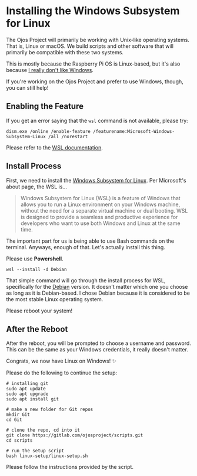 # Installing the Windows Subsystem for Linux

The Ojos Project will primarily be working with Unix-like operating systems.
That is, Linux or macOS. We build scripts and other software that will primarily
be compatible with these two systems.

This is mostly because the Raspberry Pi OS is Linux-based, but it's also because
[I really don't like Windows](https://www.youtube.com/watch?v=moYwK0YMFjQ).

If you're working on the Ojos Project and
prefer to use Windows, though, you can still help!

## Enabling the Feature

If you get an error saying that the `wsl` command is not available, please try:

```shell
dism.exe /online /enable-feature /featurename:Microsoft-Windows-Subsystem-Linux /all /norestart
```

Please refer to the
[WSL documentation](https://learn.microsoft.com/en-us/windows/wsl/install-manual#step-1---enable-the-windows-subsystem-for-linux).

## Install Process

First, we need to install the
[Windows Subsystem for Linux](https://learn.microsoft.com/en-us/windows/wsl/about).
Per Microsoft's about page, the WSL is...

> Windows Subsystem for Linux (WSL) is a feature of Windows that allows you to run a Linux environment on your Windows machine, without the need for a separate virtual machine or dual booting. WSL is designed to provide a seamless and productive experience for developers who want to use both Windows and Linux at the same time.

The important part for us is being able to use Bash commands on the terminal.
Anyways, enough of that. Let's actually install this thing.

Please use **Powershell**.

```shell
wsl --install -d Debian
```

That simple command will go through the install process for WSL, specifically
for the [Debian](https://debian.org/) version. It doesn't matter which one you
choose as long as it is Debian-based. I chose Debian because it is considered
to be the most stable Linux operating system.

Please reboot your system!

## After the Reboot

After the reboot, you will be prompted to choose a username and password. This
can be the same as your Windows credentials, it really doesn't matter.

Congrats, we now have Linux on Windows! ✨

Please do the following to continue the setup:

```shell
# installing git
sudo apt update
sudo apt upgrade
sudo apt install git

# make a new folder for Git repos
mkdir Git
cd Git

# clone the repo, cd into it
git clone https://gitlab.com/ojosproject/scripts.git
cd scripts

# run the setup script
bash linux-setup/linux-setup.sh
```

Please follow the instructions provided by the script.
